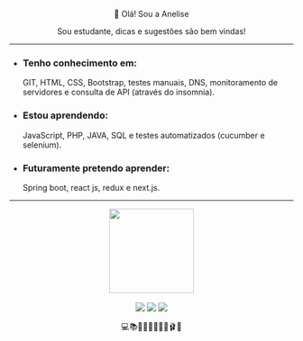 <p align="center">👋 Olá! Sou a Anelise</p>

<p align="center">Sou estudante, dicas e sugestões são bem vindas!</p>
  <hr>
<ul>
 <li><h3>Tenho conhecimento em:</h3></li>
  <p>GIT, HTML, CSS, Bootstrap, testes manuais, DNS, monitoramento de servidores e consulta de API (através do insomnia).</p>
  
<li><h3>Estou aprendendo:</h3></li>
  <p>JavaScript, PHP, JAVA, SQL e testes automatizados (cucumber e selenium).</p>
  
<li><h3>Futuramente pretendo aprender:</h3></li>
  <p>Spring boot, react js, redux e next.js.</p>
</ul>
    <hr>
  <div align="center">
  <a href="https://github.com/anelisevaz">
  <img height="150em" src="https://github-readme-stats.vercel.app/api/top-langs/?username=anelisevaz&layout=compact&langs_count=7&theme=dracula"/>
</div>
  
<br>
  <div align="center">
 <a href="https://discord.gg/wy6CrbHHJe" target="_blank"><img src="https://img.shields.io/badge/Discord-7289DA?style=for-the-badge&logo=discord&logoColor=white" target="_blank"></a> 
  <a href="https://www.linkedin.com/in/anelise-vaz-958270217/" target="_blank"><img src="https://img.shields.io/badge/-LinkedIn-%230077B5?style=for-the-badge&logo=linkedin&logoColor=white" target="_blank"></a> 
  <a href="https://instagram.com/ane.lisevaz" target="_blank"><img src="https://img.shields.io/badge/-Instagram-%23E4405F?style=for-the-badge&logo=instagram&logoColor=white" target="_blank"></a>
 </div>
  
  
  <p align="center">💻📚🌱🐰🍦🧘‍♀️🎷🩰🎨</p> 
  
